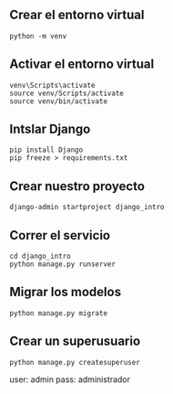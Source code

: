 ## Crear el entorno virtual
```
python -m venv
```

## Activar el entorno virtual
```
venv\Scripts\activate
source venv/Scripts/activate
source venv/bin/activate
```

## Intslar Django
```
pip install Django
pip freeze > requirements.txt
```

## Crear nuestro proyecto
```
django-admin startproject django_intro
```

## Correr el servicio
```
cd django_intro
python manage.py runserver
```

## Migrar los modelos
```
python manage.py migrate
```

## Crear un superusuario
```
python manage.py createsuperuser
```
user: admin
pass: administrador